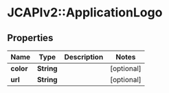# JCAPIv2::ApplicationLogo

## Properties
Name | Type | Description | Notes
------------ | ------------- | ------------- | -------------
**color** | **String** |  | [optional] 
**url** | **String** |  | [optional] 


